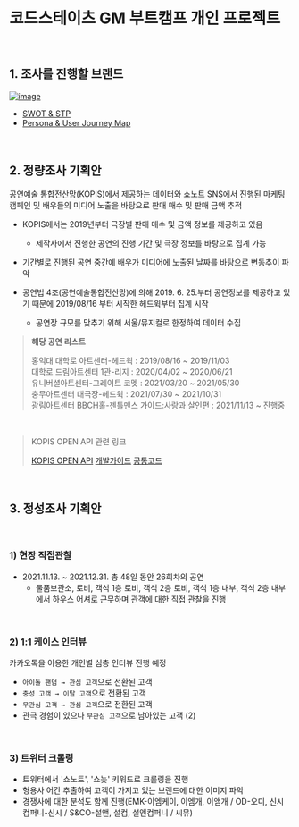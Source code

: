 # 코드스테이츠 GM 부트캠프 개인 프로젝트

<br>

## 1. 조사를 진행할 브랜드

[![image](https://user-images.githubusercontent.com/39390943/150282355-d0b4954e-0e91-4d2f-ad3f-b8e93dfd617d.png)](https://zoomina.github.io/2022/01/16/GM_pre2/)

- [SWOT & STP](https://zoomina.github.io/2022/01/18/GM_SWOT_STP/)
- [Persona & User Journey Map](https://zoomina.github.io/2022/01/19/GM_Persona_UJM/)

<br>

## 2. 정량조사 기획안

공연예술 통합전산망(KOPIS)에서 제공하는 데이터와 쇼노트 SNS에서 진행된 마케팅 캠페인 및 배우들의 미디어 노출을 바탕으로 판매 매수 및 판매 금액 추적  

- KOPIS에서는 2019년부터 극장별 판매 매수 및 금액 정보를 제공하고 있음
  - 제작사에서 진행한 공연의 진행 기간 및 극장 정보를 바탕으로 집계 가능
- 기간별로 진행된 공연 중간에 배우가 미디어에 노출된 날짜를 바탕으로 변동추이 파악

- 공연법 4조(공연예술통합전산망)에 의해 2019. 6. 25.부터 공연정보를 제공하고 있기 때문에 2019/08/16 부터 시작한 헤드윅부터 집계 시작
  - 공연장 규모를 맞추기 위해 서울/뮤지컬로 한정하여 데이터 수집

> **해당 공연 리스트**  
>   
> 홍익대 대학로 아트센터-헤드윅 : 2019/08/16 ~ 2019/11/03  
> 대학로 드림아트센터 1관-리지 : 2020/04/02 ~ 2020/06/21  
> 유니버셜아트센터-그레이트 코멧 : 2021/03/20 ~ 2021/05/30  
> 충무아트센터 대극장-헤드윅 : 2021/07/30 ~ 2021/10/31  
> 광림아트센터 BBCH홀-젠틀맨스 가이드:사랑과 살인편 : 2021/11/13 ~ 진행중   

<br>

> KOPIS OPEN API 관련 링크
> 
> [KOPIS OPEN API](https://www.kopis.or.kr/por/cs/openapi/openApiInfo.do?menuId=MNU_00074&searchType=total&searchWord=)
> [개발가이드](https://www.kopis.or.kr/upload/openApi/%EA%B3%B5%EC%97%B0%EC%98%88%EC%88%A0%ED%86%B5%ED%95%A9%EC%A0%84%EC%82%B0%EB%A7%9DOpenAPI%EA%B0%9C%EB%B0%9C%EA%B0%80%EC%9D%B4%EB%93%9C.pdf)
> [공통코드](https://www.kopis.or.kr/upload/openApi/%EA%B3%B5%EC%97%B0%EC%98%88%EC%88%A0%ED%86%B5%ED%95%A9%EC%A0%84%EC%82%B0%EB%A7%9DOpenAPI%EA%B3%B5%ED%86%B5%EC%BD%94%EB%93%9C.pdf)

<br>

## 3. 정성조사 기획안

<br>

### 1) 현장 직접관찰

- 2021.11.13. ~ 2021.12.31. 총 48일 동안 26회차의 공연
  - 물품보관소, 로비, 객석 1층 로비, 객석 2층 로비, 객석 1층 내부, 객석 2층 내부에서 하우스 어셔로 근무하며 관객에 대한 직접 관찰을 진행


<br>

### 2) 1:1 케이스 인터뷰

카카오톡을 이용한 개인별 심층 인터뷰 진행 예정  

- `아이돌 팬덤 → 관심 고객`으로 전환된 고객
- `충성 고객 → 이탈 고객`으로 전환된 고객
- `무관심 고객 → 관심 고객`으로 전환된 고객
- 관극 경험이 있으나 `무관심 고객`으로 남아있는 고객 (2)

<br>

### 3) 트위터 크롤링

- 트위터에서 '쇼노트', '쇼놋' 키워드로 크롤링을 진행
- 형용사 어간 추출하여 고객이 가지고 있는 브랜드에 대한 이미지 파악
- 경쟁사에 대한 분석도 함께 진행(EMK-이엠케이, 이엠개, 이앰개 / OD-오디, 신시컴퍼니-신시 / S&CO-설앤, 설컴, 설앤컴퍼니 / 씨뮤)
